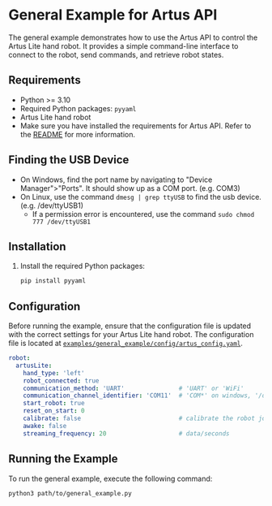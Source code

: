 # General Example for Artus API

The general example demonstrates how to use the Artus API to control the Artus Lite hand robot. It provides a simple command-line interface to connect to the robot, send commands, and retrieve robot states.

## Requirements
- Python >= 3.10
- Required Python packages: `pyyaml`
- Artus Lite hand robot
- Make sure you have installed the requirements for Artus API. Refer to the [README](../../README.md) for more information.

## Finding the USB Device
* On Windows, find the port name by navigating to "Device Manager">"Ports". It should show up as a COM port. (e.g. COM3)
* On Linux, use the command `dmesg | grep ttyUSB` to find the usb device. (e.g. /dev/ttyUSB1)
    * If a permission error is encountered, use the command `sudo chmod 777 /dev/ttyUSB1` 


## Installation

1. Install the required Python packages:
    ```sh
    pip install pyyaml
    ```

## Configuration

Before running the example, ensure that the configuration file is updated with the correct settings for your Artus Lite hand robot. The configuration file is located at [`examples/general_example/config/artus_config.yaml`](/examples/general_example/config/artus_config.yaml).

```yaml
robot:
  artusLite:
    hand_type: 'left'
    robot_connected: true
    communication_method: 'UART'               # 'UART' or 'WiFi'
    communication_channel_identifier: 'COM11'  # 'COM*' on windows, '/dev/ttyUSB*' on linux
    start_robot: true
    reset_on_start: 0
    calibrate: false                           # calibrate the robot joints
    awake: false
    streaming_frequency: 20                    # data/seconds
```

## Running the Example

To run the general example, execute the following command:
```sh
python3 path/to/general_example.py
```